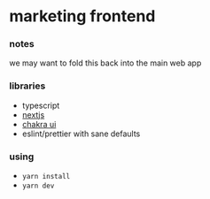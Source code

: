 # marketing frontend

### notes

we may want to fold this back into the main web app

### libraries

- typescript
- [nextjs](https://nextjs.org/)
- [chakra ui](https://chakra-ui.com/)
- eslint/prettier with sane defaults

### using

- `yarn install`
- `yarn dev`

